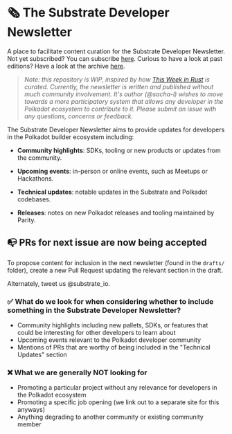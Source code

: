 # 🗞 The Substrate Developer Newsletter

A place to facilitate content curation for the Substrate Developer Newsletter. Not yet subscribed? You can subscribe [here](https://substrate.io/ecosystem/connect/newsletter/).
Curious to have a look at past editions? Have a look at the archive [here](https://substrate-developer-hub.github.io/newsletter/).

> _Note: this repository is WIP, inspired by how [This Week in Rust](https://this-week-in-rust.org/) is curated._
_Currently, the newsletter is written and published without much community involvement._
_It's author (@sacha-l) wishes to move towards a more participatory system that allows any developer in the Polkadot ecosystem to contribute to it._
_Please submit an issue with any questions, concerns or feedback._

The Substrate Developer Newsletter aims to provide updates for developers in the Polkadot builder ecosystem including:

* **Community highlights**: SDKs, tooling or new products or updates from the community.
 
* **Upcoming events**: in-person or online events, such as Meetups or Hackathons.
 
* **Technical updates**: notable updates in the Substrate and Polkadot codebases.

* **Releases**: notes on new Polkadot releases and tooling maintained by Parity.

## 📭 PRs for next issue are now being accepted

To propose content for inclusion in the next newsletter (found in the `drafts/` folder), create a new Pull Request updating the relevant section in the draft.

Alternately, tweet us @substrate_io.

### ✅ What do we look for when considering whether to include something in the Substrate Developer Newsletter?

* Community highlights including new pallets, SDKs, or features that could be interesting for other developers to learn about
* Upcoming events relevant to the Polkadot developer community
* Mentions of PRs that are worthy of being included in the "Technical Updates" section

### ❌ What we are generally NOT looking for

* Promoting a particular project without any relevance for developers in the Polkadot ecosystem
* Promoting a specific job opening (we link out to a separate site for this anyways)
* Anything degrading to another community or existing community member


